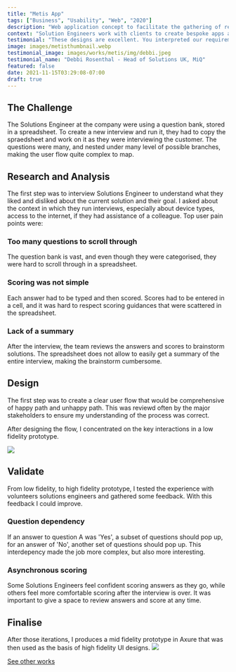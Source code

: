 ```yaml
---
title: "Metis App"
tags: ["Business", "Usability", "Web", "2020"]
description: "Web application concept to facilitate the gathering of requirements by solutions engineers interviewing clients."
context: "Solution Engineers work with clients to create bespoke apps and dashboards. One of their main jobs, is to gather client requirements efficiently and effectively, so that the solution built is as good as possible."
testimonial: "These designs are excellent. You interpreted our requirements exactly as we'd described them e.g. the drag and drop functionality for individual questions, and added in some additional functionality which is incredibly helpful e.g. the keyword search bar during the interview section. This design would certainly lead to an intuitive, flexible tool which would react quickly to a live interview situation."
image: images/metisthumbnail.webp
testimonial_image: images/works/metis/img/debbi.jpeg
testimonial_name: "Debbi Rosenthal - Head of Solutions UK, MiQ"
featured: false
date: 2021-11-15T03:29:08-07:00
draft: true
---
```


## The Challenge

The Solutions Engineer at the company were using a question bank, stored in a spreadsheet. To create a new interview and run it, they had to copy the spraedsheet and work on it as they were interviewing the customer. The questions were many, and nested under many level of possible branches, making the user flow quite complex to map.

## Research and Analysis

The first step was to interview Solutions Engineer to understand what they liked and disliked about the current solution and their goal. I asked about the context in which they run interviews, especially about device types, access to the internet, if they had assistance of a colleague. Top user pain points were:

### Too many questions to scroll through
The question bank is vast, and even though they were categorised, they were hard to scroll through in a spreadsheet.

### Scoring was not simple
Each answer had to be typed and then scored. Scores had to be entered in a cell, and it was hard to respect scoring guidances that were scattered in the spreadsheet.

### Lack of a summary
After the interview, the team reviews the answers and scores to brainstorm solutions. The spreadsheet does not allow to easily get a summary of the entire interview, making the brainstorm cumbersome.
            
## Design

The first step was to create a clear user flow that would be comprehensive of happy path and unhappy path. This was reviewd often by the major stakeholders to ensure my understanding of the process was correct.

After designing the flow, I concentrated on the key interactions in a low fidelity prototype.


![](/images/works/metis/img/sketchv2.webp#floatright)

## Validate

From low fidelity, to high fidelity prototype, I tested the experience with volunteers solutions engineers and gathered some feedback. With this feedback I could improve.

### Question dependency
If an answer to question A was 'Yes', a subset of questions should pop up, for an answer of 'No', another set of questions should pop up. This interdepency made the job more complex, but also more interesting.

### Asynchronous scoring
Some Solutions Engineers feel confident scoring answers as they go, while others feel more comfortable scoring after the interview is over. It was important to give a space to review answers and score at any time.

## Finalise

After those iterations, I produces a mid fidelity prototype in Axure that was then used as the basis of high fidelity UI designs.
![](/images/works/metis/img/axure1.png)

[See other works](/posts)
